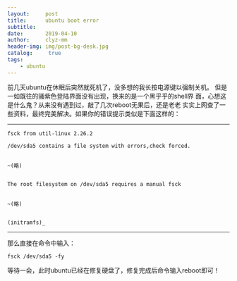 ```yaml
---
layout:     post
title:      ubuntu boot error
subtitle:   
date:       2019-04-10
author:     clyz-mm
header-img: img/post-bg-desk.jpg
catalog: 	 true
tags:
    - ubuntu
---
```


前几天ubuntu在休眠后突然就死机了，没多想的我长按电源键以强制关机。
但是一如既往的骚紫色登陆界面没有出现，换来的是一个黑乎乎的shell界
面，心想这是什么鬼？从来没有遇到过，敲了几次reboot无果后，还是老老
实实上网查了一些资料，最终完美解决。如果你的错误提示类似是下面这样的：

***

    fsck from util-linux 2.26.2

    /dev/sda5 contains a file system with errors,check forced.


    ~(略)


    The root filesystem on /dev/sda5 requires a manual fsck


    ~(略)


    (initramfs)_

***


那么直接在命令中输入：

    fsck /dev/sda5 -fy

等待一会，此时ubuntu已经在修复硬盘了，修复完成后命令输入reboot即可！

